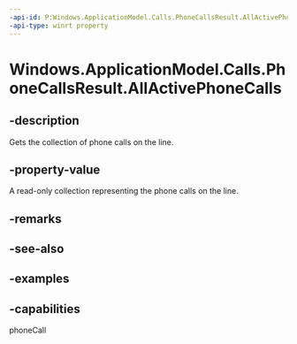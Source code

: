 ```yaml
---
-api-id: P:Windows.ApplicationModel.Calls.PhoneCallsResult.AllActivePhoneCalls
-api-type: winrt property
---
```


# Windows.ApplicationModel.Calls.PhoneCallsResult.AllActivePhoneCalls

<!--
public System.Collections.Generic.IReadOnlyList<Windows.ApplicationModel.Calls.PhoneCall> AllActivePhoneCalls { get; }
-->

## -description

Gets the collection of phone calls on the line.

## -property-value

A read-only collection representing the phone calls on the line.

## -remarks

## -see-also

## -examples

## -capabilities
phoneCall
